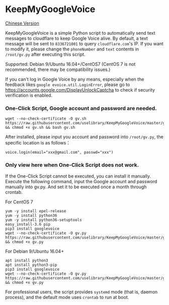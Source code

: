 # KeepMyGoogleVoice

[Chinese Version](https://github.com/uselibrary/KeepMyGoogleVoice/blob/master/README.md)

KeepMyGoogleVoice is a simple Python script to automatically send text messages to cloudflare to keep Google Voice alive. By default, a text message will be sent to  `8336721001` to query `cloudflare.com`'s IP.
If you want to modify it, please change the `phoneNumber` and `text` contents in `/root/gv.py` after executing this script.



Supported: Debian 9/Ubuntu 16.04+/CentOS7  (CentOS 7 is not recommended, there may be compatibility issues.)

If you can't log in Google Voice by any means, especially when the feedback likes  `google evoice.util.LoginError`, please go to https://accounts.google.com/DisplayUnlockCaptcha to check if security verification is enabled.



### One-Click Script, Google account and password are needed.



```
wget --no-check-certificate -O gv.sh https://raw.githubusercontent.com/uselibrary/KeepMyGoogleVoice/master/gv.sh && chmod +x gv.sh && bash gv.sh
```

After installed, please input  you account and password into `/root/gv.py`, the specific location is as follows：

```
voice.login(email="xxx@gmail.com", passwd="xxx")
```



### Only view here when One-Click Script does not work.



If the One-Click Script cannot be executed, you can install it manually. Execute the following command, input the Google account and password manually into gv.py. And set it to be executed once a month through crontab.


For CentOS 7
```
yum -y install epel-release
yum -y install python36
yum -y install python36-setuptools
easy_install-3.6 pip
pip3 install googlevoice
wget --no-check-certificate -O gv.py https://raw.githubusercontent.com/uselibrary/KeepMyGoogleVoice/master/gv.py && chmod +x gv.py
```
For Debian 9/Ubuntu 16.04+
```
apt install python3
apt install python3-pip
pip3 install googlevoice
wget --no-check-certificate -O gv.py https://raw.githubusercontent.com/uselibrary/KeepMyGoogleVoice/master/gv.py && chmod +x gv.py
```

For professional users, the script provides `systemd` mode (that is, daemon process), and the default mode uses `crontab` to run at boot.